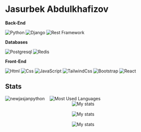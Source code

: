 # Jasurbek Abdulkhafizov


**Back-End**

![Python](https://img.shields.io/badge/Python-608BC1?style=for-the-badge&logo=python&logoColor=white)
![Django](https://img.shields.io/badge/Django-347928?style=for-the-badge&logo=django&logoColor=white)
![Rest Framework](https://img.shields.io/badge/Rest_Framework-FA4032?style=for-the-badge&logo=django&logoColor=white)

**Databases**

![Postgresql](https://img.shields.io/badge/PostgreSQL-316192?style=for-the-badge&logo=postgresql&logoColor=white)
![Redis](https://img.shields.io/badge/redis-%23DD0031.svg?&style=for-the-badge&logo=redis&logoColor=white)


**Front-End**

![Html](https://img.shields.io/badge/Html5-E34F26?style=for-the-badge&logo=html5&logoColor=white)
![Css](https://img.shields.io/badge/Css3-1572B6?style=for-the-badge&logo=css3&logoColor=white)
![JavaScript](https://img.shields.io/badge/JavaScript-FFEB55?style=for-the-badge&logo=javascript&logoColor=black)
![TailwindCss](https://img.shields.io/badge/TailwindCss-4379F2?style=for-the-badge&logo=tailwindcss&logoColor=white)
![Bootstrap](https://img.shields.io/badge/Bootstrap-7C00FE?style=for-the-badge&logo=bootstrap&logoColor=white)
![React](https://img.shields.io/badge/React-BFECFF?style=for-the-badge&logo=react&logoColor=black)



## Stats

<div style="display: flex;align-items: start;justify-content: start;flex-wrap: wrap;gap: 16px;">
    <img src="https://github-readme-stats.vercel.app/api?username=newjasjanpython&show_icons=true&theme=tokyonight&hide_border=true&include_all_commits=true&count_private=true" alt="newjasjanpython" />
    <img src="https://github-readme-stats.vercel.app/api/top-langs/?username=newjasjanpython&show_icons=true&theme=tokyonight&layout=compact&hide_border=true&count_private=true" alt="Most Used Languages" />
</div>

<div style="display: flex;flex-direction: column;align-items: center;justify-content: center;gap: 16px;">
    <img src="https://github-readme-stats.vercel.app/api/pin/?username=newjasjanpython&show_owner=true&theme=tokyonight&hide_border=true&repo=sorting_algos" alt="My stats"/>
    <img src="https://github-readme-stats.vercel.app/api/pin/?username=newjasjanpython&show_owner=true&theme=tokyonight&hide_border=true&repo=zed-for-me" alt="My stats"/>
    <img src="https://github-readme-stats.vercel.app/api/pin/?username=newjasjanpython&show_owner=true&theme=tokyonight&hide_border=true&repo=java-tasks" alt="My stats"/>
</div>

